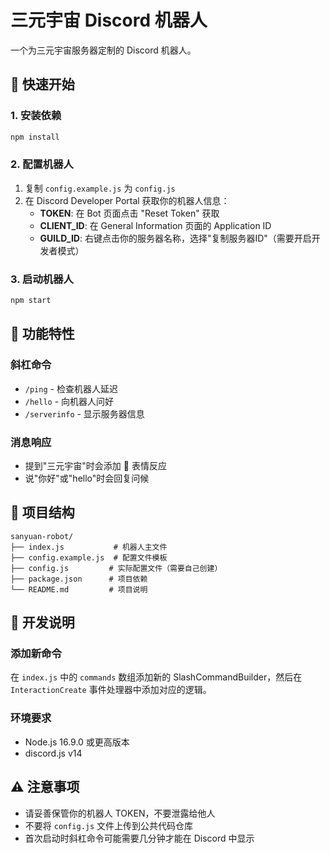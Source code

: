 # 三元宇宙 Discord 机器人

一个为三元宇宙服务器定制的 Discord 机器人。

## 🚀 快速开始

### 1. 安装依赖
```bash
npm install
```

### 2. 配置机器人
1. 复制 `config.example.js` 为 `config.js`
2. 在 Discord Developer Portal 获取你的机器人信息：
   - **TOKEN**: 在 Bot 页面点击 "Reset Token" 获取
   - **CLIENT_ID**: 在 General Information 页面的 Application ID
   - **GUILD_ID**: 右键点击你的服务器名称，选择"复制服务器ID"（需要开启开发者模式）

### 3. 启动机器人
```bash
npm start
```

## 🎯 功能特性

### 斜杠命令
- `/ping` - 检查机器人延迟
- `/hello` - 向机器人问好
- `/serverinfo` - 显示服务器信息

### 消息响应
- 提到"三元宇宙"时会添加 🌌 表情反应
- 说"你好"或"hello"时会回复问候

## 📁 项目结构
```
sanyuan-robot/
├── index.js           # 机器人主文件
├── config.example.js  # 配置文件模板
├── config.js         # 实际配置文件（需要自己创建）
├── package.json      # 项目依赖
└── README.md         # 项目说明
```

## 🔧 开发说明

### 添加新命令
在 `index.js` 中的 `commands` 数组添加新的 SlashCommandBuilder，然后在 `InteractionCreate` 事件处理器中添加对应的逻辑。

### 环境要求
- Node.js 16.9.0 或更高版本
- discord.js v14

## ⚠️ 注意事项
- 请妥善保管你的机器人 TOKEN，不要泄露给他人
- 不要将 `config.js` 文件上传到公共代码仓库
- 首次启动时斜杠命令可能需要几分钟才能在 Discord 中显示 